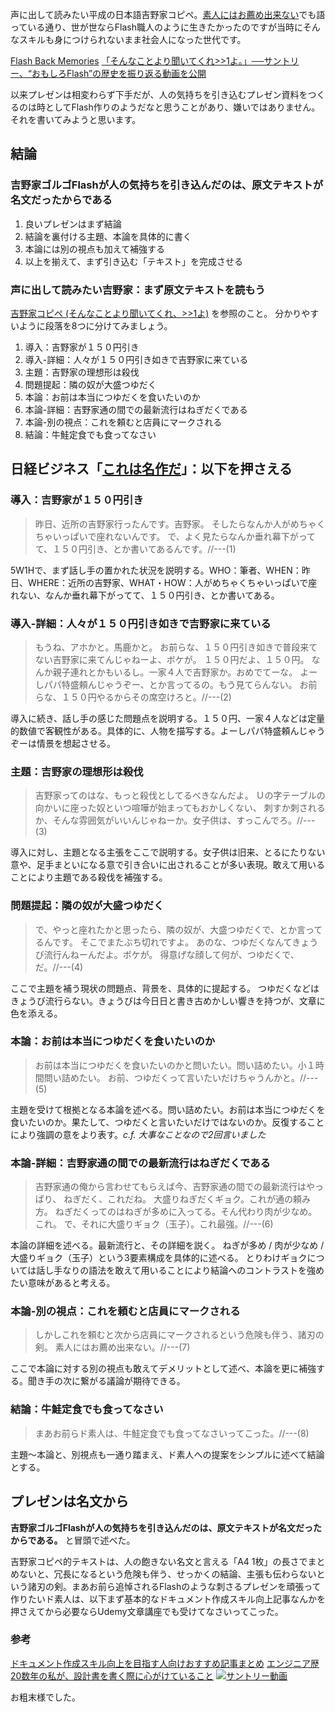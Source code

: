 声に出して読みたい平成の日本語吉野家コピペ。[素人にはお薦め出来ない](https://qiita.com/e99h2121/items/9ab17b38ecf6d4950f4d)でも語っている通り、世が世ならFlash職人のように生きたかったのですが当時にそんなスキルも身につけられないまま社会人になった世代です。

[Flash Back Memories](https://www.suntory.co.jp/softdrink/craftboss/flash/)
[「そんなことより聞いてくれ>>1よ。」──サントリー、“おもしろFlash”の歴史を振り返る動画を公開](https://www.itmedia.co.jp/news/articles/2012/10/news128.html)

以来プレゼンは相変わらず下手だが、人の気持ちを引き込むプレゼン資料をつくるのは時としてFlash作りのようだなと思うことがあり、嫌いではありません。それを書いてみようと思います。

## 結論
### 吉野家ゴルゴFlashが人の気持ちを引き込んだのは、原文テキストが名文だったからである

1. 良いプレゼンはまず結論
1. 結論を裏付ける主題、本論を具体的に書く
1. 本論には別の視点も加えて補強する
1. 以上を揃えて、まず引き込む「テキスト」を完成させる

### 声に出して読みたい吉野家：まず原文テキストを読もう
[吉野家コピペ (そんなことより聞いてくれ、>>1よ)](https://dic.nicovideo.jp/a/%E5%90%89%E9%87%8E%E5%AE%B6%E3%82%B3%E3%83%94%E3%83%9A) を参照のこと。
分かりやすいように段落を8つに分けてみましょう。

1. 導入：吉野家が１５０円引き
2. 導入-詳細：人々が１５０円引き如きで吉野家に来ている
3. 主題：吉野家の理想形は殺伐
4. 問題提起：隣の奴が大盛つゆだく
5. 本論：お前は本当につゆだくを食いたいのか
6. 本論-詳細：吉野家通の間での最新流行はねぎだくである
7. 本論-別の視点：これを頼むと店員にマークされる
8. 結論：牛鮭定食でも食ってなさい



## 日経ビジネス「[これは名作だ](https://business.nikkei.com/atcl/opinion/15/174784/031000035/)」：以下を押さえる

### 導入：吉野家が１５０円引き
>昨日、近所の吉野家行ったんです。吉野家。
そしたらなんか人がめちゃくちゃいっぱいで座れないんです。
で、よく見たらなんか垂れ幕下がってて、１５０円引き、とか書いてあるんです。//---(1)

5W1Hで、まず話し手の置かれた状況を説明する。WHO：筆者、WHEN：昨日、WHERE：近所の吉野家、WHAT・HOW：人がめちゃくちゃいっぱいで座れない、なんか垂れ幕下がってて、１５０円引き、とか書いてある。

### 導入-詳細：人々が１５０円引き如きで吉野家に来ている
> もうね、アホかと。馬鹿かと。
お前らな、１５０円引き如きで普段来てない吉野家に来てんじゃねーよ、ボケが。
１５０円だよ、１５０円。
なんか親子連れとかもいるし。一家４人で吉野家か。おめでてーな。
よーしパパ特盛頼んじゃうぞー、とか言ってるの。もう見てらんない。
お前らな、１５０円やるからその席空けろと。//---(2)

導入に続き、話し手の感じた問題点を説明する。１５０円、一家４人などは定量的数値で客観性がある。具体的に、人物を描写する。よーしパパ特盛頼んじゃうぞーは情景を想起させる。

### 主題：吉野家の理想形は殺伐
>吉野家ってのはな、もっと殺伐としてるべきなんだよ。
Ｕの字テーブルの向かいに座った奴といつ喧嘩が始まってもおかしくない、
刺すか刺されるか、そんな雰囲気がいいんじゃねーか。女子供は、すっこんでろ。//---(3)

導入に対し、主題となる主張をここで説明する。女子供は旧来、とるにたりない意や、足手まといになる意で引き合いに出されることが多い表現。敢えて用いることにより主題である殺伐を補強する。


### 問題提起：隣の奴が大盛つゆだく

>で、やっと座れたかと思ったら、隣の奴が、大盛つゆだくで、とか言ってるんです。
そこでまたぶち切れですよ。
あのな、つゆだくなんてきょうび流行んねーんだよ。ボケが。
得意げな顔して何が、つゆだくで、だ。//---(4)

ここで主題を補う現状の問題点、背景を、具体的に提起する。
つゆだくなどはきょうび流行らない。きょうびは今日日と書き古めかしい響きを持つが、文章に色を添える。

### 本論：お前は本当につゆだくを食いたいのか

>お前は本当につゆだくを食いたいのかと問いたい。問い詰めたい。小１時間問い詰めたい。
お前、つゆだくって言いたいだけちゃうんかと。//---(5)

主題を受けて根拠となる本論を述べる。問い詰めたい。お前は本当につゆだくを食いたいのか。果たして、つゆだくと言いたいだけではないのか。反復することにより強調の意をより表す。*c.f. 大事なことなので2回言いました*

### 本論-詳細：吉野家通の間での最新流行はねぎだくである

>吉野家通の俺から言わせてもらえば今、吉野家通の間での最新流行はやっぱり、
ねぎだく、これだね。
大盛りねぎだくギョク。これが通の頼み方。
ねぎだくってのはねぎが多めに入ってる。そん代わり肉が少なめ。これ。
で、それに大盛りギョク（玉子）。これ最強。//---(6)

本論の詳細を述べる。最新流行と、その詳細を説く。
ねぎが多め / 肉が少なめ / 大盛りギョク（玉子）という3要素構成を具体的に述べる。
とりわけギョクについては話し手なりの語法を敢えて用いることにより結論へのコントラストを強めたい意味があると考える。

### 本論-別の視点：これを頼むと店員にマークされる

>しかしこれを頼むと次から店員にマークされるという危険も伴う、諸刃の剣。
素人にはお薦め出来ない。//---(7)

ここで本論に対する別の視点も敢えてデメリットとして述べ、本論を更に補強する。聞き手の次に繋がる議論が期待できる。

### 結論：牛鮭定食でも食ってなさい

>まあお前らド素人は、牛鮭定食でも食ってなさいってこった。//---(8)

主題～本論と、別視点も一通り踏まえ、ド素人への提案をシンプルに述べて結論とする。


## プレゼンは名文から
**吉野家ゴルゴFlashが人の気持ちを引き込んだのは、原文テキストが名文だったからである。**
 と冒頭で述べた。

吉野家コピペ的テキストは、人の飽きない名文と言える「A4 1枚」の長さでまとめないと、冗長になるという危険も伴う、せっかくの結論、主張も伝わらないという諸刃の剣。まあお前ら追悼されるFlashのような刺さるプレゼンを頑張って作りたいド素人は、以下まず基本的なドキュメント作成スキル向上記事なんかを押さえてから必要ならUdemy文章講座でも受けてなさいってこった。


### 参考
[ドキュメント作成スキル向上を目指す人向けおすすめ記事まとめ](https://qiita.com/yasuoyasuo/items/1eb7298f91a44dce7abc)
[エンジニア歴20数年の私が、設計書を書く際に心がけていること](https://qiita.com/y-some/items/90651c1e27f7798f87c6)
[![サントリー動画](http://img.youtube.com/vi/ezF1ZJurYig/0.jpg)](http://www.youtube.com/watch?v=ezF1ZJurYig)


お粗末様でした。
